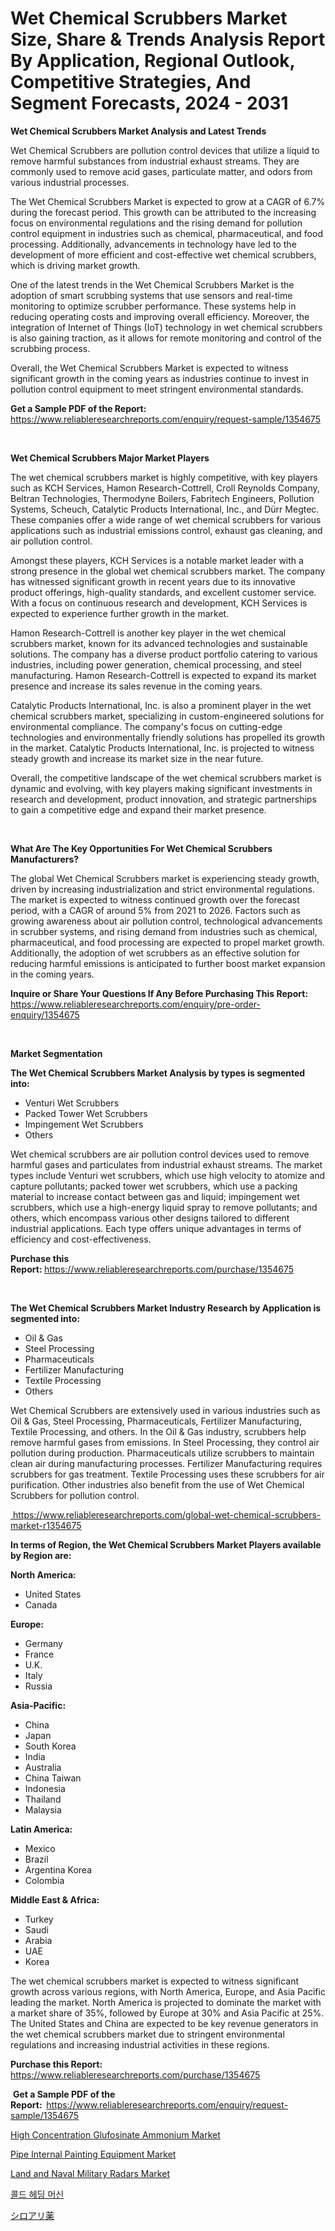 <p><h1>Wet Chemical Scrubbers Market Size, Share & Trends Analysis Report By Application, Regional Outlook, Competitive Strategies, And Segment Forecasts, 2024 - 2031</h1></p><p><strong>Wet Chemical Scrubbers Market Analysis and Latest Trends</strong></p>
<p><p>Wet Chemical Scrubbers are pollution control devices that utilize a liquid to remove harmful substances from industrial exhaust streams. They are commonly used to remove acid gases, particulate matter, and odors from various industrial processes.</p><p>The Wet Chemical Scrubbers Market is expected to grow at a CAGR of 6.7% during the forecast period. This growth can be attributed to the increasing focus on environmental regulations and the rising demand for pollution control equipment in industries such as chemical, pharmaceutical, and food processing. Additionally, advancements in technology have led to the development of more efficient and cost-effective wet chemical scrubbers, which is driving market growth.</p><p>One of the latest trends in the Wet Chemical Scrubbers Market is the adoption of smart scrubbing systems that use sensors and real-time monitoring to optimize scrubber performance. These systems help in reducing operating costs and improving overall efficiency. Moreover, the integration of Internet of Things (IoT) technology in wet chemical scrubbers is also gaining traction, as it allows for remote monitoring and control of the scrubbing process.</p><p>Overall, the Wet Chemical Scrubbers Market is expected to witness significant growth in the coming years as industries continue to invest in pollution control equipment to meet stringent environmental standards.</p></p>
<p><strong>Get a Sample PDF of the Report:&nbsp;</strong> <a href="https://www.reliableresearchreports.com/enquiry/request-sample/1354675">https://www.reliableresearchreports.com/enquiry/request-sample/1354675</a></p>
<p>&nbsp;</p>
<p><strong>Wet Chemical Scrubbers Major Market Players</strong></p>
<p><p>The wet chemical scrubbers market is highly competitive, with key players such as KCH Services, Hamon Research-Cottrell, Croll Reynolds Company, Beltran Technologies, Thermodyne Boilers, Fabritech Engineers, Pollution Systems, Scheuch, Catalytic Products International, Inc., and Dürr Megtec. These companies offer a wide range of wet chemical scrubbers for various applications such as industrial emissions control, exhaust gas cleaning, and air pollution control.</p><p>Amongst these players, KCH Services is a notable market leader with a strong presence in the global wet chemical scrubbers market. The company has witnessed significant growth in recent years due to its innovative product offerings, high-quality standards, and excellent customer service. With a focus on continuous research and development, KCH Services is expected to experience further growth in the market.</p><p>Hamon Research-Cottrell is another key player in the wet chemical scrubbers market, known for its advanced technologies and sustainable solutions. The company has a diverse product portfolio catering to various industries, including power generation, chemical processing, and steel manufacturing. Hamon Research-Cottrell is expected to expand its market presence and increase its sales revenue in the coming years.</p><p>Catalytic Products International, Inc. is also a prominent player in the wet chemical scrubbers market, specializing in custom-engineered solutions for environmental compliance. The company's focus on cutting-edge technologies and environmentally friendly solutions has propelled its growth in the market. Catalytic Products International, Inc. is projected to witness steady growth and increase its market size in the near future.</p><p>Overall, the competitive landscape of the wet chemical scrubbers market is dynamic and evolving, with key players making significant investments in research and development, product innovation, and strategic partnerships to gain a competitive edge and expand their market presence.</p></p>
<p>&nbsp;</p>
<p><strong>What Are The Key Opportunities For Wet Chemical Scrubbers Manufacturers?</strong></p>
<p><p>The global Wet Chemical Scrubbers market is experiencing steady growth, driven by increasing industrialization and strict environmental regulations. The market is expected to witness continued growth over the forecast period, with a CAGR of around 5% from 2021 to 2026. Factors such as growing awareness about air pollution control, technological advancements in scrubber systems, and rising demand from industries such as chemical, pharmaceutical, and food processing are expected to propel market growth. Additionally, the adoption of wet scrubbers as an effective solution for reducing harmful emissions is anticipated to further boost market expansion in the coming years.</p></p>
<p><strong>Inquire or Share Your Questions If Any Before Purchasing This Report:</strong> <a href="https://www.reliableresearchreports.com/enquiry/pre-order-enquiry/1354675">https://www.reliableresearchreports.com/enquiry/pre-order-enquiry/1354675</a></p>
<p>&nbsp;</p>
<p><strong>Market Segmentation</strong></p>
<p><strong>The Wet Chemical Scrubbers Market Analysis by types is segmented into:</strong></p>
<p><ul><li>Venturi Wet Scrubbers</li><li>Packed Tower Wet Scrubbers</li><li>Impingement Wet Scrubbers</li><li>Others</li></ul></p>
<p><p>Wet chemical scrubbers are air pollution control devices used to remove harmful gases and particulates from industrial exhaust streams. The market types include Venturi wet scrubbers, which use high velocity to atomize and capture pollutants; packed tower wet scrubbers, which use a packing material to increase contact between gas and liquid; impingement wet scrubbers, which use a high-energy liquid spray to remove pollutants; and others, which encompass various other designs tailored to different industrial applications. Each type offers unique advantages in terms of efficiency and cost-effectiveness.</p></p>
<p><strong>Purchase this Report:&nbsp;</strong><a href="https://www.reliableresearchreports.com/purchase/1354675">https://www.reliableresearchreports.com/purchase/1354675</a></p>
<p>&nbsp;</p>
<p><strong>The Wet Chemical Scrubbers Market Industry Research by Application is segmented into:</strong></p>
<p><ul><li>Oil & Gas</li><li>Steel Processing</li><li>Pharmaceuticals</li><li>Fertilizer Manufacturing</li><li>Textile Processing</li><li>Others</li></ul></p>
<p><p>Wet Chemical Scrubbers are extensively used in various industries such as Oil & Gas, Steel Processing, Pharmaceuticals, Fertilizer Manufacturing, Textile Processing, and others. In the Oil & Gas industry, scrubbers help remove harmful gases from emissions. In Steel Processing, they control air pollution during production. Pharmaceuticals utilize scrubbers to maintain clean air during manufacturing processes. Fertilizer Manufacturing requires scrubbers for gas treatment. Textile Processing uses these scrubbers for air purification. Other industries also benefit from the use of Wet Chemical Scrubbers for pollution control.</p></p>
<p><a href="https://www.reliableresearchreports.com/global-wet-chemical-scrubbers-market-r1354675">&nbsp;https://www.reliableresearchreports.com/global-wet-chemical-scrubbers-market-r1354675</a></p>
<p><strong>In terms of Region, the Wet Chemical Scrubbers Market Players available by Region are:</strong></p>
<p>
    <p> <strong> North America: </strong>
        <ul>
            <li>United States</li>
            <li>Canada</li>
        </ul>
        </p> 
    <p> <strong> Europe: </strong>
        <ul>
            <li>Germany</li>
            <li>France</li>
            <li>U.K.</li>
            <li>Italy</li>
            <li>Russia</li>
        </ul>
        </p> 
    <p> <strong> Asia-Pacific: </strong>
        <ul>
            <li>China</li>
            <li>Japan</li>
            <li>South Korea</li>
            <li>India</li>
            <li>Australia</li>
            <li>China Taiwan</li>
            <li>Indonesia</li>
            <li>Thailand</li>
            <li>Malaysia</li>
        </ul>
        </p> 
    <p> <strong> Latin America: </strong>
        <ul>
            <li>Mexico</li>
            <li>Brazil</li>
            <li>Argentina Korea</li>
            <li>Colombia</li>
        </ul>
        </p> 
    <p> <strong> Middle East & Africa: </strong>
        <ul>
            <li>Turkey</li>
            <li>Saudi</li>
            <li>Arabia</li>
            <li>UAE</li>
            <li>Korea</li>
        </ul>
    </p>
    </p>
<p><p>The wet chemical scrubbers market is expected to witness significant growth across various regions, with North America, Europe, and Asia Pacific leading the market. North America is projected to dominate the market with a market share of 35%, followed by Europe at 30% and Asia Pacific at 25%. The United States and China are expected to be key revenue generators in the wet chemical scrubbers market due to stringent environmental regulations and increasing industrial activities in these regions.</p></p>
<p><strong>Purchase this Report: </strong><a href="https://www.reliableresearchreports.com/purchase/1354675">https://www.reliableresearchreports.com/purchase/1354675</a></p>
<p>&nbsp;<strong>Get a Sample PDF of the Report:&nbsp;&nbsp;</strong><a href="https://www.reliableresearchreports.com/enquiry/request-sample/1354675">https://www.reliableresearchreports.com/enquiry/request-sample/1354675</a></p>
<p><strong></strong></p>
<p><p><a href="https://lydian-appliance-61d.notion.site/High-Concentration-Glufosinate-Ammonium-Market-Size-CAGR-Trends-2024-2030-8a1186b292ee4f0e90c1dc5516f86b5a">High Concentration Glufosinate Ammonium Market</a></p><p><a href="https://github.com/Sherrillcrooksxa8i18ucf2m/Market-Research-Report-List-2/blob/main/pipe-internal-painting-equipment-market.md">Pipe Internal Painting Equipment Market</a></p><p><a href="https://github.com/derrinmiltonellis35gcl/Market-Research-Report-List-2/blob/main/land-and-naval-military-radars-market.md">Land and Naval Military Radars Market</a></p><p><a href="https://github.com/fredrickeglers/Market-Research-Report-List-1/blob/main/556748140416.md">콜드 헤딩 머신</a></p><p><a href="https://github.com/hwbcz413288296/Market-Research-Report-List-1/blob/main/606895943942.md">シロアリ薬</a></p></p>